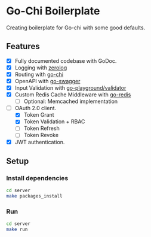 # Go-Chi Boilerplate

Creating boilerplate for Go-chi with some good defaults.

## Features

- [x] Fully documented codebase with GoDoc.
- [x] Logging with [zerolog](https://https://github.com/rs/zerolog)
- [x] Routing with [go-chi](https://go-chi.io/)
- [x] OpenAPI with [go-swagger](https://github.com/swaggo/swag)
- [x] Input Validation with [go-playground/validator](https://github.com/go-playground/validator)
- [x] Custom Redis Cache Middleware with [go-redis](https://github.com/redis/go-redis)
  - [ ] Optional: Memcached implementation
- [ ] OAuth 2.0 client.
  - [x] Token Grant
  - [x] Token Validation + RBAC
  - [ ] Token Refresh
  - [ ] Token Revoke
- [x] JWT authentication.

## Setup

### Install dependencies

```bash
cd server
make packages_install
```

### Run

```bash
cd server
make run
```
